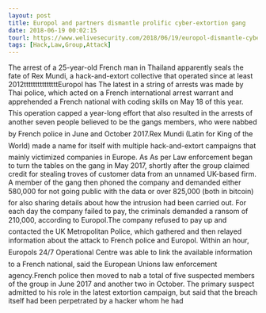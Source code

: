 ```yaml
---
layout: post
title: Europol and partners dismantle prolific cyber-extortion gang
date: 2018-06-19 00:02:15
tourl: https://www.welivesecurity.com/2018/06/19/europol-dismantle-cyber-extortion-gang/
tags: [Hack,Law,Group,Attack]
---
```

The arrest of a 25-year-old French man in Thailand apparently seals the fate of Rex Mundi, a hack-and-extort collective that operated since at least 2012tttttttttttttttEuropol has The latest in a string of arrests was made by Thai police, which acted on a French international arrest warrant and apprehended a French national with coding skills on May 18 of this year. This operation capped a year-long effort that also resulted in the arrests of another seven people believed to be the gangs members, who were nabbed by French police in June and October 2017.Rex Mundi (Latin for King of the World) made a name for itself with multiple hack-and-extort campaigns that mainly victimized companies in Europe. As As per Law enforcement began to turn the tables on the gang in May 2017, shortly after the group claimed credit for stealing troves of customer data from an unnamed UK-based firm. A member of the gang then phoned the company and demanded either 580,000 for not going public with the data or over 825,000 (both in bitcoin) for also sharing details about how the intrusion had been carried out. For each day the company failed to pay, the criminals demanded a ransom of 210,000, according to Europol.The company refused to pay up and contacted the UK Metropolitan Police, which gathered and then relayed information about the attack to French police and Europol. Within an hour, Europols 24/7 Operational Centre was able to link the available information to a French national, said the European Unions law enforcement agency.French police then moved to nab a total of five suspected members of the group in June 2017 and another two in October. The primary suspect admitted to his role in the latest extortion campaign, but said that the breach itself had been perpetrated by a hacker whom he had 